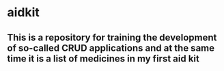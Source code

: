 # aidkit

## This is a repository for training the development of so-called CRUD applications and at the same time it is a list of medicines in my first aid kit